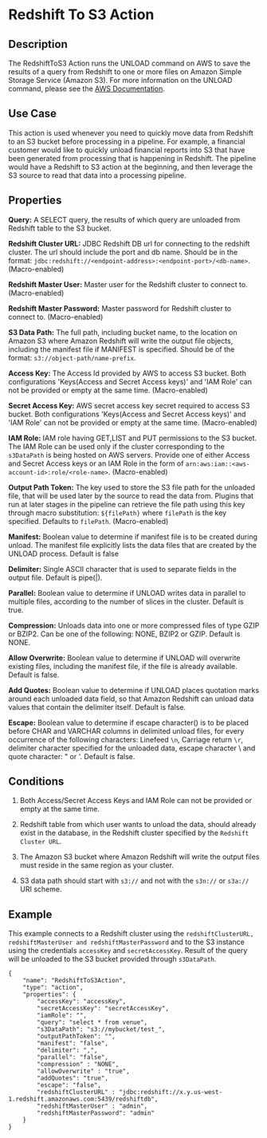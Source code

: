 # Redshift To S3 Action


Description
-----------
The RedshiftToS3 Action runs the UNLOAD command on AWS to save the results of a query from Redshift to one or more 
files on Amazon Simple Storage Service (Amazon S3). For more information on the UNLOAD command, please see 
the [AWS Documentation](http://docs.aws.amazon.com/redshift/latest/dg/r_UNLOAD.html).


Use Case
--------
This action is used whenever you need to quickly move data from Redshift to an S3 bucket before processing in a pipeline.
For example, a financial customer would like to quickly unload financial reports into S3 that have been generated from
processing that is happening in Redshift. The pipeline would have a Redshift to S3 action at the beginning,
and then leverage the S3 source to read that data into a processing pipeline.


Properties
----------
**Query:** A SELECT query, the results of which query are unloaded from Redshift table to the S3 bucket.

**Redshift Cluster URL:** JDBC Redshift DB url for connecting to the redshift cluster. The url should include the port
and db name. Should be in the format: ``jdbc:redshift://<endpoint-address>:<endpoint-port>/<db-name>``. (Macro-enabled)

**Redshift Master User:** Master user for the Redshift cluster to connect to. (Macro-enabled)

**Redshift Master Password:** Master password for Redshift cluster to connect to. (Macro-enabled)

**S3 Data Path:** The full path, including bucket name, to the location on Amazon S3 where Amazon Redshift will
write the output file objects, including the manifest file if MANIFEST is specified. Should be of the format:
``s3://object-path/name-prefix``.

**Access Key:** The Access Id provided by AWS to access S3 bucket. Both configurations 'Keys(Access and Secret Access
keys)' and 'IAM Role' can not be provided or empty at the same time. (Macro-enabled)

**Secret Access Key:** AWS secret access key secret required to access S3 bucket. Both configurations 'Keys(Access and
Secret Access keys)' and 'IAM Role' can not be provided or empty at the same time. (Macro-enabled)

**IAM Role:** IAM role having GET,LIST and PUT permissions to the S3 bucket. The IAM Role can be used only if the cluster
corresponding to the ``s3DataPath`` is being hosted on AWS servers. Provide one of either Access and Secret Access
keys or an IAM Role in the form of ``arn:aws:iam::<aws-account-id>:role/<role-name>``. (Macro-enabled)

**Output Path Token:** The key used to store the S3 file path for the unloaded file, that will be used later by the source
 to read the data from. Plugins that run at later stages in the pipeline can retrieve the file path using this key
through macro substitution: ``${filePath}`` where ``filePath`` is the key specified. Defaults to ``filePath``. (Macro-enabled)

**Manifest:** Boolean value to determine if manifest file is to be created during unload. The manifest file explicitly
lists the data files that are created by the UNLOAD process. Default is false

**Delimiter:** Single ASCII character that is used to separate fields in the output file. Default is pipe(|).

**Parallel:** Boolean value to determine if UNLOAD writes data in parallel to multiple files, according to the number
of slices in the cluster. Default is true.

**Compression:** Unloads data into one or more compressed files of type GZIP or BZIP2. Can be one of the following: NONE,
 BZIP2 or GZIP. Default is NONE.

**Allow Overwrite:** Boolean value to determine if UNLOAD will overwrite existing files, including the manifest file, if
the file is already available. Default is false.

**Add Quotes:** Boolean value to determine if UNLOAD places quotation marks around each unloaded data field, so that
Amazon Redshift can unload data values that contain the delimiter itself. Default is false.

**Escape:** Boolean value to determine if escape character(\) is to be placed before CHAR and VARCHAR columns in
delimited unload files, for every occurrence of the following characters: Linefeed ``\n``, Carriage return ``\r``,
delimiter character specified for the unloaded data, escape character \ and quote character: " or '. Default is false.

Conditions
----------
1. Both Access/Secret Access Keys and IAM Role can not be provided or empty at the same time.

2. Redshift table from which user wants to unload the data, should already exist in the database, in the Redshift cluster
specified by the ``Redshift Cluster URL``.

3. The Amazon S3 bucket where Amazon Redshift will write the output files must reside in the same region as your cluster.

4. S3 data path should start with ``s3://`` and not with the ``s3n://`` or ``s3a://`` URI scheme.

Example
-------
This example connects to a Redshift cluster using the ``redshiftClusterURL, redshiftMasterUser and redshiftMasterPassword``
and to the S3 instance using the credentials ``accessKey`` and ``secretAccessKey``. Result of the query will be unloaded
to the S3 bucket provided through ``s3DataPath``.

    {
        "name": "RedshiftToS3Action",
        "type": "action",
        "properties": {
            "accessKey": "accessKey",
            "secretAccessKey": "secretAccessKey",
            "iamRole": "",
            "query": "select * from venue",
            "s3DataPath": "s3://mybucket/test_",
            "outputPathToken": "",
            "manifest": "false",
            "delimiter": ",",
            "parallel": "false",
            "compression" : "NONE",
            "allowOverwrite" : "true",
            "addQuotes": "true",
            "escape": "false",
            "redshiftClusterURL" : "jdbc:redshift://x.y.us-west-1.redshift.amazonaws.com:5439/redshiftdb",
            "redshiftMasterUser" : "admin",
            "redshiftMasterPassword": "admin"
        }
    }